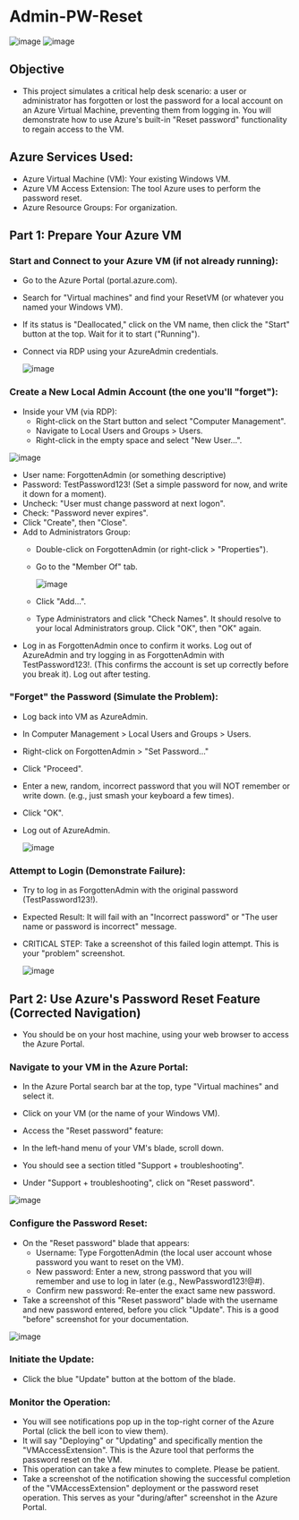 # Admin-PW-Reset

![image](https://github.com/user-attachments/assets/c691465c-c4a1-47c7-bcfb-c2d9f495968d)    ![image](https://github.com/user-attachments/assets/4de7fca3-1d1f-437f-8081-a5c422d0ca67)

<h2>Objective</h2>

- This project simulates a critical help desk scenario: a user or administrator has forgotten or lost the password for a local account on an Azure Virtual Machine, preventing them from logging in. You will demonstrate how to use Azure's built-in "Reset password" functionality to regain access to the VM.


<h2>Azure Services Used:</h2>

- Azure Virtual Machine (VM): Your existing Windows VM.
- Azure VM Access Extension: The tool Azure uses to perform the password reset.
- Azure Resource Groups: For organization.



<h2>Part 1: Prepare Your Azure VM</h2>

<h3>Start and Connect to your Azure VM (if not already running):</h3>

- Go to the Azure Portal (portal.azure.com).
- Search for "Virtual machines" and find your ResetVM (or whatever you named your Windows VM).
- If its status is "Deallocated," click on the VM name, then click the "Start" button at the top. Wait for it to start ("Running").
- Connect via RDP using your AzureAdmin credentials.

  ![image](https://github.com/user-attachments/assets/d8144754-7bb6-48d0-8b81-2d54c0e43ca7)


<h3>Create a New Local Admin Account (the one you'll "forget"):</h3>

- Inside your VM (via RDP):
  - Right-click on the Start button and select "Computer Management".
  - Navigate to Local Users and Groups > Users.
  - Right-click in the empty space and select "New User...".

![image](https://github.com/user-attachments/assets/4d2286af-d613-41c2-9604-8cad3aeb1058)


  - User name: ForgottenAdmin (or something descriptive)
  - Password: TestPassword123! (Set a simple password for now, and write it down for a moment).
  - Uncheck: "User must change password at next logon".
  - Check: "Password never expires".
  - Click "Create", then "Close".
  - Add to Administrators Group:
    - Double-click on ForgottenAdmin (or right-click > "Properties").
    - Go to the "Member Of" tab.
   
      ![image](https://github.com/user-attachments/assets/203da9ba-4b47-4355-8e3e-7201955de4f3)

    - Click "Add...".
    - Type Administrators and click "Check Names". It should resolve to your local Administrators group. Click "OK", then "OK" again.
- Log in as ForgottenAdmin once to confirm it works. Log out of AzureAdmin and try logging in as ForgottenAdmin with TestPassword123!. (This confirms the account is set up correctly before you break it). Log out after testing.

<h3>"Forget" the Password (Simulate the Problem):</h3>

- Log back into VM as AzureAdmin.
- In Computer Management > Local Users and Groups > Users.
- Right-click on ForgottenAdmin > "Set Password..."
- Click "Proceed".
- Enter a new, random, incorrect password that you will NOT remember or write down. (e.g., just smash your keyboard a few times).
- Click "OK".
- Log out of AzureAdmin.

  ![image](https://github.com/user-attachments/assets/49f5a3cd-797d-43d7-9bdf-19b5bd47acae)


<h3>Attempt to Login (Demonstrate Failure):</h3>

- Try to log in as ForgottenAdmin with the original password (TestPassword123!).
- Expected Result: It will fail with an "Incorrect password" or "The user name or password is incorrect" message.
- CRITICAL STEP: Take a screenshot of this failed login attempt. This is your "problem" screenshot.

  ![image](https://github.com/user-attachments/assets/92528a02-62f9-4ec4-9f43-2b5a4a096001)


  

<h2>Part 2: Use Azure's Password Reset Feature (Corrected Navigation)</h2>


- You should be on your host machine, using your web browser to access the Azure Portal.

<h3>Navigate to your VM in the Azure Portal:</h3>

  - In the Azure Portal search bar at the top, type "Virtual machines" and select it.
  - Click on your VM (or the name of your Windows VM).
  - Access the "Reset password" feature:

- In the left-hand menu of your VM's blade, scroll down.
- You should see a section titled "Support + troubleshooting".
- Under "Support + troubleshooting", click on "Reset password".

![image](https://github.com/user-attachments/assets/8d276030-5af3-422f-9d72-5fc38223301b)

<h3>Configure the Password Reset:</h3>

- On the "Reset password" blade that appears:
  - Username: Type ForgottenAdmin (the local user account whose password you want to reset on the VM).
  - New password: Enter a new, strong password that you will remember and use to log in later (e.g., NewPassword123!@#).
  - Confirm new password: Re-enter the exact same new password.
- Take a screenshot of this "Reset password" blade with the username and new password entered, before you click "Update". This is a good "before" screenshot for your documentation.

![image](https://github.com/user-attachments/assets/87162dec-e6a5-4c2b-a41f-46a5fb9e8cf7)


<h3>Initiate the Update:</h3>

- Click the blue "Update" button at the bottom of the blade.

<h3>Monitor the Operation:</h3>

- You will see notifications pop up in the top-right corner of the Azure Portal (click the bell icon to view them).
- It will say "Deploying" or "Updating" and specifically mention the "VMAccessExtension". This is the Azure tool that performs the password reset on the VM.
- This operation can take a few minutes to complete. Please be patient.
- Take a screenshot of the notification showing the successful completion of the "VMAccessExtension" deployment or the password reset operation. This serves as your "during/after" screenshot in the Azure Portal.
